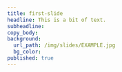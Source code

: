 ```yaml
---
title: first-slide
headline: This is a bit of text.
subheadline:
copy_body:
background:
  url_path: /img/slides/EXAMPLE.jpg
  bg_color:
published: true
---
```

